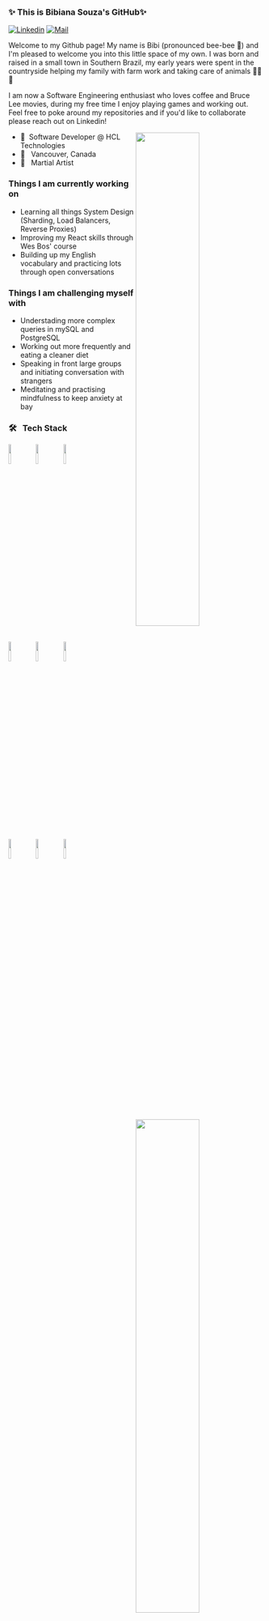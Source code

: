 <!-- Thank you Fernando Roldan for the awesome template!! -->

### ✨ This is Bibiana Souza's GitHub✨

<!-- [![Github](https://img.shields.io/badge/-Github-000?style=flat&logo=Github&logoColor=white)](https://github.com/bibschan) -->
[![Linkedin](https://img.shields.io/badge/-LinkedIn-blue?style=flat&logo=Linkedin&logoColor=white)](https://www.linkedin.com/in/bibiana-souza/)
[![Mail](https://img.shields.io/badge/-Email-c14438?style=flat&logo=Gmail&logoColor=white)](mailto:souzabibiana@hotmail.com)

<p> Welcome to my Github page! My name is Bibi (pronounced bee-bee 🐝) and I'm pleased to welcome you into this little space of my own. I was born and raised in a small town in Southern Brazil, my early years were spent in the countryside helping my family with farm work and taking care of animals 🐷🐷🐷  

I am now a Software Engineering enthusiast who loves coffee and Bruce Lee movies, during my free time I enjoy playing games and working out. Feel free to poke around my repositories and if you'd like to collaborate please reach out on Linkedin!


<img align="right" src="https://cdn.discordapp.com/attachments/705529523491307574/774845946898153472/bibi.png" width="50%" height="auto" />
<!-- Thank you https://www.fiverr.com/audipriatna for the amazing image! -->

- 🌱 &nbsp;Software Developer @ HCL Technologies
- 📍 &nbsp; Vancouver, Canada
- 🥋 &nbsp; Martial Artist

<h3> Things I am currently working on</h3>
<ul>
  <li> Learning all things System Design (Sharding, Load Balancers, Reverse Proxies) </li>
  <li> Improving my React skills through Wes Bos' course </li>
  <li> Building up my English vocabulary and practicing lots through open conversations </li>
 </ul>

<h3> Things I am challenging myself with </h3>
<ul>
  <li> Understading more complex queries in mySQL and PostgreSQL </li>
  <li> Working out more frequently and eating a cleaner diet </li>
  <li> Speaking in front large groups and initiating conversation with strangers </li>
  <li> Meditating and practising mindfulness to keep anxiety at bay </li>
 </ul>

<img width="50%" align="right" src="https://github-readme-stats.vercel.app/api/top-langs/?username=bibschan&layout=compact&theme=dark&hide_border=true&cache_seconds=2000" />
<!-- <img width="50%" align="right" src="https://github-readme-stats.vercel.app/api?username=bibschan&show_icons=true&hide_border=true"/> -->
<h3>🛠 &nbsp; Tech Stack</h3>

<code><img width="10%" src="https://www.vectorlogo.zone/logos/w3_html5/w3_html5-ar21.svg"></code>
<code><img width="10%" src="https://www.vectorlogo.zone/logos/sass-lang/sass-lang-ar21.svg"></code>
<code><img width="10%" src="https://www.vectorlogo.zone/logos/javascript/javascript-horizontal.svg"></code>
<br />
<code><img width="10%" src="https://www.vectorlogo.zone/logos/reactjs/reactjs-ar21.svg"></code>
<code><img width="10%" src="https://www.vectorlogo.zone/logos/nodejs/nodejs-ar21.svg"></code>
<code><img width="10%" src="https://www.vectorlogo.zone/logos/java/java-ar21.svg"></code>
<br />
<code><img width="10%" src="https://www.vectorlogo.zone/logos/sequelizejs/sequelizejs-ar21.svg"></code>
<code><img width="10%" src="https://www.vectorlogo.zone/logos/postgresql/postgresql-ar21.svg"></code>
<code><img width="10%" src="https://www.vectorlogo.zone/logos/expressjs/expressjs-ar21.svg"></code>


